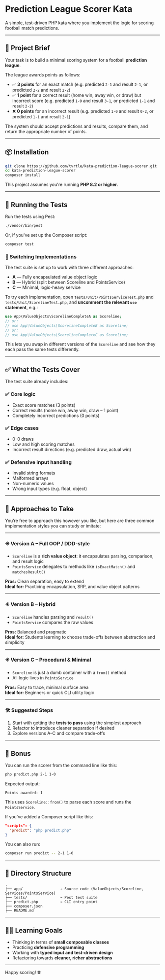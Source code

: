 # Prediction League Scorer Kata

A simple, test-driven PHP kata where you implement the logic for scoring football match predictions.

---

## 📝 Project Brief

Your task is to build a minimal scoring system for a football **prediction league**.

The league awards points as follows:

- ✅ **3 points** for an exact match (e.g. predicted `2-1` and result `2-1`, or predicted `2-2` and result `2-2`)
- ✅ **1 point** for a correct result (home win, away win, or draw) but incorrect score (e.g. predicted `1-0` and result `3-1`, or predicted `1-1` and result `2-2`)
- ❌ **0 points** for an incorrect result (e.g. predicted `1-0` and result `0-2`, or predicted `1-1` and result `2-1`)

The system should accept predictions and results, compare them, and return the appropriate number of points.

---

## 📦 Installation

```bash
git clone https://github.com/tvrtle/kata-prediction-league-scorer.git
cd kata-prediction-league-scorer
composer install
```

This project assumes you're running **PHP 8.2 or higher**.

---

## 🧪 Running the Tests

Run the tests using Pest:

```bash
./vendor/bin/pest
```

Or, if you've set up the Composer script:

```bash
composer test
```

### 🔄 Switching Implementations

The test suite is set up to work with three different approaches:

- **A** — Fully encapsulated value object logic
- **B** — Hybrid (split between Scoreline and PointsService)
- **C** — Minimal, logic-heavy service

To try each implementation, open `tests/Unit/PointsServiceTest.php` and `tests/Unit/ScorelineTest.php`, and **uncomment the relevant `use` statement**, e.g.:

```php
use App\ValueObjects\ScorelineCompleteA as Scoreline;
// or:
// use App\ValueObjects\ScorelineCompleteB as Scoreline;
// or:
// use App\ValueObjects\ScorelineCompleteC as Scoreline;
```

This lets you swap in different versions of the `Scoreline` and see how they each pass the same tests differently.

---

## ✅ What the Tests Cover

The test suite already includes:

### ✅ Core logic
- Exact score matches (3 points)
- Correct results (home win, away win, draw – 1 point)
- Completely incorrect predictions (0 points)

### ✅ Edge cases
- 0–0 draws
- Low and high scoring matches
- Incorrect result directions (e.g. predicted draw, actual win)

### ✅ Defensive input handling
- Invalid string formats
- Malformed arrays
- Non-numeric values
- Wrong input types (e.g. float, object)

---

## 🧠 Approaches to Take

You’re free to approach this however you like, but here are three common implementation styles you can study or imitate:

---

### ✳️ Version A – Full OOP / DDD-style

- `Scoreline` is a **rich value object**: it encapsulates parsing, comparison, and result logic
- `PointsService` delegates to methods like `isExactMatch()` and `matchesResult()`

**Pros:** Clean separation, easy to extend  
**Ideal for:** Practicing encapsulation, SRP, and value object patterns

---

### ✳️ Version B – Hybrid

- `Scoreline` handles parsing and `result()`  
- `PointsService` compares the raw values

**Pros:** Balanced and pragmatic  
**Ideal for:** Students learning to choose trade-offs between abstraction and simplicity

---

### ✳️ Version C – Procedural & Minimal

- `Scoreline` is just a dumb container with a `from()` method  
- All logic lives in `PointsService`

**Pros:** Easy to trace, minimal surface area  
**Ideal for:** Beginners or quick CLI utility logic

---

### 🛠️ Suggested Steps

1. Start with getting the **tests to pass** using the simplest approach
2. Refactor to introduce cleaner separation if desired
3. Explore versions A–C and compare trade-offs

---

## 🚀 Bonus

You can run the scorer from the command line like this:

```bash
php predict.php 2-1 1-0
```

Expected output:
```
Points awarded: 1
```

This uses `Scoreline::from()` to parse each score and runs the `PointsService`.

If you’ve added a Composer script like this:

```json
"scripts": {
  "predict": "php predict.php"
}
```

You can also run:

```bash
composer run predict -- 2-1 1-0
```

---

## 📁 Directory Structure

```text
.
├── app/                 → Source code (ValueObjects/Scoreline, Services/PointsService)
├── tests/               → Pest test suite
├── predict.php          → CLI entry point
├── composer.json
├── README.md
```

---

## 🧑‍🏫 Learning Goals

- Thinking in terms of **small composable classes**
- Practicing **defensive programming**
- Working with **typed input and test-driven design**
- Refactoring towards **cleaner, richer abstractions**

---

Happy scoring! ⚽
